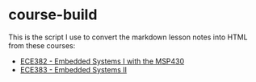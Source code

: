 # course-build

This is the script I use to convert the markdown lesson notes into HTML from these courses:

- [ECE382 - Embedded Systems I with the MSP430](http://github.com/toddbranch/ECE382)
- [ECE383 - Embedded Systems II](https://github.com/toddbranch/ECE383)
